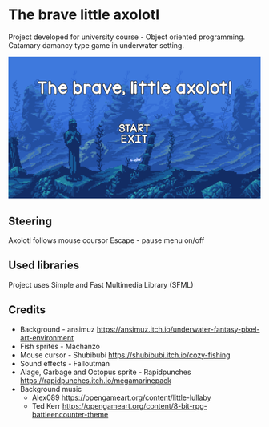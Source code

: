 # The brave little axolotl
Project developed for university course - Object oriented programming.
Catamary damancy type game in underwater setting.

![image](titlescreen.png)

## Steering
Axolotl follows mouse coursor
Escape - pause menu on/off

## Used libraries
Project uses Simple and Fast Multimedia Library (SFML)

## Credits
+ Background - ansimuz https://ansimuz.itch.io/underwater-fantasy-pixel-art-environment
+ Fish sprites - Machanzo
+ Mouse cursor - Shubibubi https://shubibubi.itch.io/cozy-fishing
+ Sound effects - Falloutman
+ Alage, Garbage and Octopus sprite - Rapidpunches https://rapidpunches.itch.io/megamarinepack
+ Background music
	+ Alex089 https://opengameart.org/content/little-lullaby
	+ Ted Kerr https://opengameart.org/content/8-bit-rpg-battleencounter-theme
